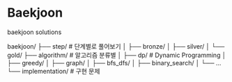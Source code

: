 # Baekjoon
baekjoon solutions

baekjoon/
 ├── step/              # 단계별로 풀어보기
 │    ├── bronze/
 │    ├── silver/
 │    └── gold/
 ├── algorithm/         # 알고리즘 분류별
 │    ├── dp/           # Dynamic Programming
 │    ├── greedy/
 │    ├── graph/
 │    ├── bfs_dfs/
 │    ├── binary_search/
 │    └── ...
 └── implementation/    # 구현 문제